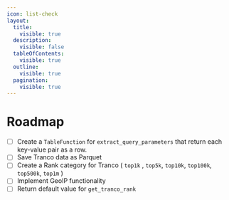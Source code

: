 ```yaml
---
icon: list-check
layout:
  title:
    visible: true
  description:
    visible: false
  tableOfContents:
    visible: true
  outline:
    visible: true
  pagination:
    visible: true
---
```


# Roadmap

* [ ] Create a `TableFunction` for `extract_query_parameters` that return each key-value pair as a row.
* [ ] Save Tranco data as Parquet
* [ ] Create a Rank category for Tranco ( `top1k` , `top5k`, `top10k`, `top100k`, `top500k`, `top1m` )
* [ ] Implement GeoIP functionality
* [ ] Return default value for `get_tranco_rank`
